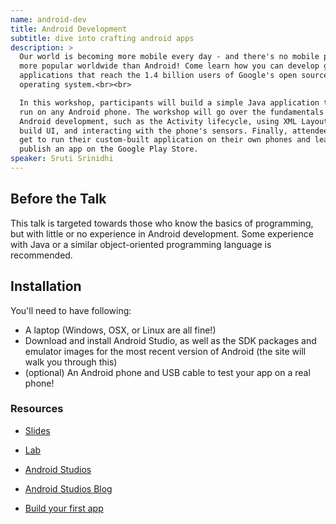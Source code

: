 ```yaml
---
name: android-dev
title: Android Development
subtitle: dive into crafting android apps
description: >
  Our world is becoming more mobile every day - and there's no mobile platform
  more popular worldwide than Android! Come learn how you can develop great
  applications that reach the 1.4 billion users of Google's open source
  operating system.<br><br>

  In this workshop, participants will build a simple Java application that can
  run on any Android phone. The workshop will go over the fundamentals of
  Android development, such as the Activity lifecycle, using XML Layouts to
  build UI, and interacting with the phone's sensors. Finally, attendees will
  get to run their custom-built application on their own phones and learn how to
  publish an app on the Google Play Store.
speaker: Sruti Srinidhi
---
```


## Before the Talk

This talk is targeted towards those who know the basics of programming, but with
little or no experience in Android development. Some experience with Java or a
similar object-oriented programming language is recommended.

## Installation

You'll need to have following:

- A laptop (Windows, OSX, or Linux are all fine!)
- Download and install Android Studio, as well as the SDK packages and emulator
  images for the most recent version of Android (the site will walk you through
  this)
- (optional) An Android phone and USB cable to test your app on a real phone!

### Resources

- [Slides](https://drive.google.com/file/d/1Pugbc8RIx1dNktdtBZ6p6y86C9iDwD-f/view?usp=sharing)
- [Lab](https://repl.it/join/kkyixyqt-srutisrinidhi)

- [Android Studios][android]
- [Android Studios Blog][android-blog]
- [Build your first app][first-app]

[android]: https://developer.android.com/studio
[android-blog]: https://android-developers.googleblog.com/2020/05/android-studio-4.html
[first-app]: https://developer.android.com/training/basics/firstapp